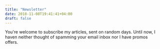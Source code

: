 ```yaml
---
title: "Newsletter"
date: 2018-11-08T19:41:41+04:00
draft: false
---
```


You're welcome to subscribe my articles, sent on random days. Until now, I haven neither thought of spamming your email inbox nor I have promos offers.
